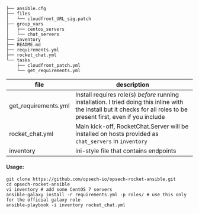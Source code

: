 ```
├── ansible.cfg
├── files
│   └── cloudfront_URL_sig.patch
├── group_vars
│   ├── centos_servers
│   └── chat_servers
├── inventory
├── README.md
├── requirements.yml
├── rocket_chat.yml
└── tasks
    ├── cloudfront_patch.yml
    └── get_requirements.yml
```
| file | description |
|------|-------------|
| get_requirements.yml | Install requires role(s) *before* running installation. I tried doing this inline with the install but it checks for all roles to be present first, even if you include |
| rocket_chat.yml | Main kick-off, RocketChat.Server will be installed on hosts provided as `chat_servers` in `inventory` |
| inventory | ini-style file that contains endpoints |

#### Usage:

```
git clone https://github.com/opsech-io/opsech-rocket-ansible.git
cd opsech-rocket-ansible
vi inventory # add some CentOS 7 servers
ansible-galaxy install -r requirements.yml -p roles/ # use this only for the official galaxy role
ansible-playbook -i inventory rocket_chat.yml
```
